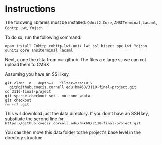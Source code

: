 # Instructions
The following libraries must be installed: `OUnit2`, `Core`, `ANSITerminal`, `Lacaml`, `Cohttp`, `Lwt`, `Yojson`

To do so, run the following command:

`opam install Cohttp cohttp-lwt-unix lwt_ssl bisect_ppx Lwt Yojson ounit2 core ansiterminal lacaml`

Next, clone the data from our github. The files are large so we can not upload them to CMSX

Assuming you have an SSH key,

```
git clone -n --depth=1 --filter=tree:0 \
  git@github.coecis.cornell.edu:hmk68/3110-final-project.git    
cd 3110-final-project
git sparse-checkout set --no-cone /data
git checkout
rm -rf .git
```

This will download just the data directory. If you don't have an SSH key, substitute the second line for
`https://github.coecis.cornell.edu/hmk68/3110-final-project.git`

You can then move this data folder to the project's base level in the directory structure.

